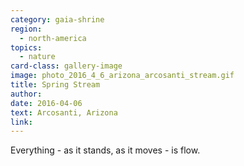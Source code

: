 ```yaml
---
category: gaia-shrine
region:
  - north-america
topics:
  - nature
card-class: gallery-image
image: photo_2016_4_6_arizona_arcosanti_stream.gif
title: Spring Stream
author:
date: 2016-04-06
text: Arcosanti, Arizona
link:
---
```

Everything - as it stands, as it moves - is flow.
